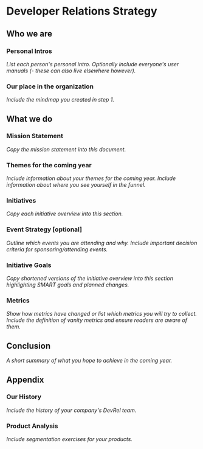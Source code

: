 # Developer Relations Strategy

## Who we are

### Personal Intros
_List each person's personal intro. Optionally include everyone's user manuals (- these can also live elsewhere however)._

### Our place in the organization
_Include the mindmap you created in step 1._

## What we do

### Mission Statement
_Copy the mission statement into this document._

### Themes for the coming year
_Include information about your themes for the coming year. Include information about where you see yourself in the funnel._

### Initiatives
_Copy each initiative overview into this section._

### Event Strategy [optional]
_Outline which events you are attending and why. Include important decision criteria for sponsoring/attending events._

### Initiative Goals
_Copy shortened versions of the initiative overview into this section highlighting SMART goals and planned changes._

### Metrics
_Show how metrics have changed or list which metrics you will try to collect. Include the definition of vanity metrics and ensure readers are aware of them._

## Conclusion
_A short summary of what you hope to achieve in the coming year._

## Appendix

### Our History
_Include the history of your company's DevRel team._

### Product Analysis
_Include segmentation exercises for your products._
